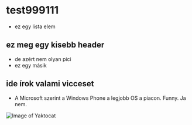 # test999111
- ez egy lista elem


## ez meg egy kisebb header
- de azért nem olyan pici
- ez egy másik

## ide írok valami vicceset
- A Microsoft szerint a Windows Phone a legjobb OS a piacon. Funny. Ja nem. 

![Image of Yaktocat](http://img-9gag-fun.9cache.com/photo/a57yevE_460s_v1.jpg)
